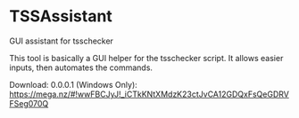 # TSSAssistant
GUI assistant for tsschecker

This tool is basically a GUI helper for the tsschecker script. It allows easier inputs, then automates the commands.

Download: 0.0.0.1 (Windows Only): https://mega.nz/#!wwFBCJyJ!_iCTkKNtXMdzK23ctJvCA12GDQxFsQeGDRVFSeg070Q
